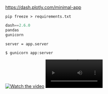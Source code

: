 https://dash.plotly.com/minimal-app

`pip freeze > requirements.txt`

```python
dash==2.6.0
pandas
gunicorn
```

`server = app.server`

`$ gunicorn app:server`

[![Watch the video](https://img.youtube.com/vi/T-D1KVIuvjA/maxresdefault.jpg)](https://youtu.be/T-D1KVIuvjA)
<video src='your URL here' width=180/>

